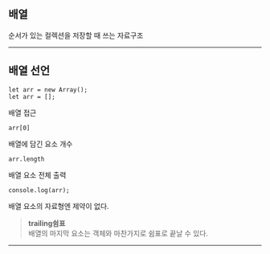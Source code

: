 ## 배열

순서가 있는 컬렉션을 저장할 때 쓰는 자료구조

* * * 

## 배열 선언

    let arr = new Array();
    let arr = [];

배열 접근

    arr[0]

배열에 담긴 요소 개수 

    arr.length

배열 요소 전체 출력

    console.log(arr);

배열 요소의 자료형엔 제약이 없다.

>**trailing쉼표**<br>
배열의 마지막 요소는 객체와 마찬가지로 쉼표로 끝날 수 있다. 

* * *
